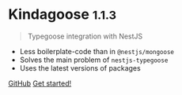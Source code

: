 # Kindagoose <small>1.1.3</small>

> Typegoose integration with NestJS

- Less boilerplate-code than in `@nestjs/mongoose`
- Solves the main problem of `nestjs-typegoose`
- Uses the latest versions of packages

[GitHub](https://github.com/docsifyjs/docsify/)
[Get started!](/?id=Installation)
